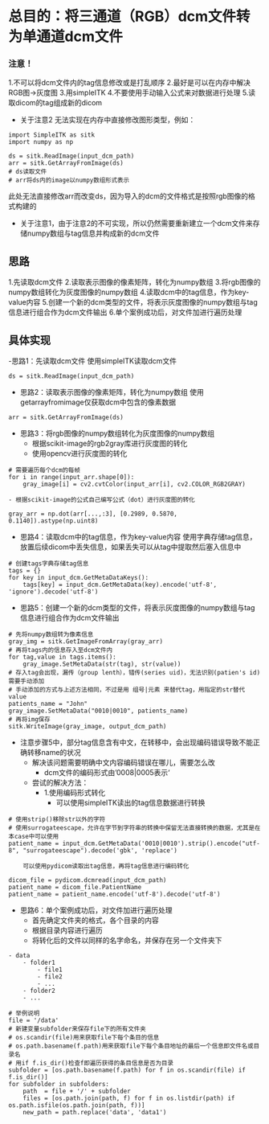 
# 总目的：将三通道（RGB）dcm文件转为单通道dcm文件
### 注意！
1.不可以将dcm文件内的tag信息修改或是打乱顺序
2.最好是可以在内存中解决RGB图->灰度图
3.用simpleITK
4.不要使用手动输入公式来对数据进行处理
5.读取dicom的tag组成新的dicom

 - 关于注意2
无法实现在内存中直接修改图形类型，例如：
```
import SimpleITK as sitk
import numpy as np

ds = sitk.ReadImage(input_dcm_path)
arr = sitk.GetArrayFromImage(ds)
# ds读取文件
# arr将ds内的image以numpy数组形式表示
```
此处无法直接修改arr而改变ds，因为导入的dcm的文件格式是按照rgb图像的格式构建的
- 关于注意1，由于注意2的不可实现，所以仍然需要重新建立一个dcm文件来存储numpy数组与tag信息并构成新的dcm文件

## 思路
1.先读取dcm文件
2.读取表示图像的像素矩阵，转化为numpy数组
3.将rgb图像的numpy数组转化为灰度图像的numpy数组
4.读取dcm中的tag信息，作为key-value内容
5.创建一个新的dcm类型的文件，将表示灰度图像的numpy数组与tag信息进行组合作为dcm文件输出
6.单个案例成功后，对文件加进行遍历处理


## 具体实现
-思路1：先读取dcm文件
使用simpleITK读取dcm文件
```
ds = sitk.ReadImage(input_dcm_path)
```
- 思路2：读取表示图像的像素矩阵，转化为numpy数组
使用getarrayfromimage仅获取dcm中包含的像素数据
```
arr = sitk.GetArrayFromImage(ds)
```
- 思路3：将rgb图像的numpy数组转化为灰度图像的numpy数组
	- 根据scikit-image的rgb2gray库进行灰度图的转化
	- 使用opencv进行灰度图的转化
```
# 需要遍历每个dcm的每帧
for i in range(input_arr.shape[0]):
	gray_image[i] = cv2.cvtColor(input_arr[i], cv2.COLOR_RGB2GRAY)
```
	- 根据scikit-image的公式自己编写公式（dot）进行灰度图的转化
```
gray_arr = np.dot(arr[...,:3], [0.2989, 0.5870, 0.1140]).astype(np.uint8)
```
- 思路4：读取dcm中的tag信息，作为key-value内容
使用字典存储tag信息，放置后续dicom中丢失信息，如果丢失可以从tag中提取然后塞入信息中
```
# 创建tags字典存储tag信息
tags = {}
for key in input_dcm.GetMetaDataKeys():
	tags[key] = input_dcm.GetMetaData(key).encode('utf-8', 'ignore').decode('utf-8')
```
- 思路5：创建一个新的dcm类型的文件，将表示灰度图像的numpy数组与tag信息进行组合作为dcm文件输出
```
# 先将numpy数组转为像素信息
gray_img = sitk.GetImageFromArray(gray_arr)
# 再将tags内的信息存入至dcm文件内
for tag,value in tags.items():
	gray_image.SetMetaData(str(tag), str(value))
# 存入tag会出现，漏传（group lenth），错传(series uid)，无法识别(patien's id)需要手动添加
# 手动添加的方式与上述方法相同，不过是用 组号|元素 来替代tag，用指定的str替代value
patients_name = "John"
gray_image.SetMetaData("0010|0010", patients_name)
# 再将img保存
sitk.WriteImage(gray_image, output_dcm_path)
```
- 注意步骤5中，部分tag信息含有中文，在转移中，会出现编码错误导致不能正确转移name的状况
	- 解决该问题需要明确中文内容编码错误在哪儿，需要怎么改
		- dcm文件的编码形式由’0008|0005表示‘
	- 尝试的解决方法：
		- 1.使用编码形式转化
			- 可以使用simpleITK读出的tag信息数据进行转换
```
# 使用strip()移除str以外的字符
# 使用surrogateescape，允许在字节到字符串的转换中保留无法直接转换的数据，尤其是在本case中可以使用
patient_name = input_dcm.GetMetaData('0010|0010').strip().encode("utf-8", "surrogateescape").decode('gbk', 'replace')
```
		可以使用pydicom读取出tag信息，再将tag信息进行编码转化
```
dicom_file = pydicom.dcmread(input_dcm_path)
patient_name = dicom_file.PatientName
patient_name = patient_name.encode('utf-8').decode('utf-8')
```
- 思路6：单个案例成功后，对文件加进行遍历处理
	- 首先确定文件夹的格式，各个目录的内容
	- 根据目录内容进行遍历
	- 将转化后的文件以同样的名字命名，并保存在另一个文件夹下
```
- data
	- folder1
		- file1
		- file2
		- ...
	- folder2
	- ...
```
```
# 举例说明
file = '/data'
# 新建变量subfolder来保存file下的所有文件夹 
# os.scandir(file)用来获取file下每个条目的信息
# os.path.basename(f.path)用来获取file下每个条目地址的最后一个信息即文件名或目录名
# 用if f.is_dir()检查f即遍历获得的条目信息是否为目录
subfolder = [os.path.basename(f.path) for f in os.scandir(file) if f.is_dir()]
for subfolder in subfolders:
	path  = file + '/' + subfolder
	files = [os.path.join(path, f) for f in os.listdir(path) if os.path.isfile(os.path.join(path, f))]
	new_path = path.replace('data', 'data1')
	
```






<!--stackedit_data:
eyJoaXN0b3J5IjpbOTM5MDI4NDQyLDEzNTE5MjkyNDAsLTEyND
AzODQwNjIsLTE3MzYzMTMyMSwxNzA1MjEwNDQyLDE1MTk3ODcz
MzUsMTI3MzY3MDgxMCwtMTg4NTU0NjU1NywtMTExNTc2NjY4OC
wxNzkwODM4OTQ3LC0xODAwODcxMjM1LDkyMDMxMDI2NiwtNDE4
NjcyNTQxLC00NjQ4OTQyNzksMTQxNzM0ODk1LDIwNzI1MDM0OT
csLTY3NTQ1Nzk4OCwtMTU0ODM4NzI2LDIwNDAyOTc2MjJdfQ==

-->
